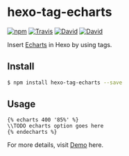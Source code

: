 # hexo-tag-echarts

[![npm](https://img.shields.io/npm/v/hexo-tag-echarts3.svg)]() [![Travis](https://img.shields.io/travis/quentin-chen/hexo-tag-echarts3.svg)]()  [![David](https://img.shields.io/david/quentin-chen/hexo-tag-echarts3.svg)]()  [![David](https://img.shields.io/david/dev/quentin-chen/hexo-tag-echarts3.svg)]()

Insert [Echarts](http://echarts.baidu.com) in Hexo by using tags.

## Install 

```bash
$ npm install hexo-tag-echarts --save
```

## Usage

```
{% echarts 400 '85%' %}
\\TODO echarts option goes here
{% endecharts %}
```

For more details, visit [Demo](http://kchen.cc/2016/11/05/echarts-in-hexo/) here.